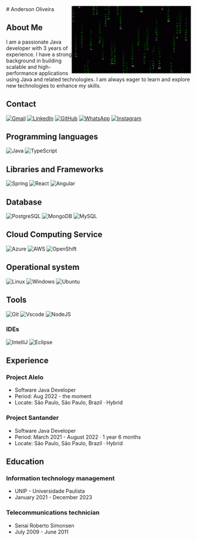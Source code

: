 <img src="banner.gif" width = "325px" align = "right"/>
# Anderson Oliveira

## About Me
I am a passionate Java developer with 3 years of experience. I have a strong background in building scalable and high-performance applications using Java and related technologies. I am always eager to learn and explore new technologies to enhance my skills.

## Contact
[![Gmail](https://img.shields.io/badge/Gmail-333333?style=for-the-badge&logo=gmail&logoColor=red)](mailto:anderson.java.dev@gmail)
[![LinkedIn](https://img.shields.io/badge/LinkedIn-0077B5?style=for-the-badge&logo=linkedin&logoColor=white)](https://www.linkedin.com/in/anderson-de-oliveira-65997b2b2/)
[![GitHub](https://img.shields.io/badge/GitHub-100000?style=for-the-badge&logo=github&logoColor=white)](https://github.com/anderson-oliveira-86)
[![WhatsApp](https://img.shields.io/badge/WhatsApp-25D366?style=for-the-badge&logo=whatsapp&logoColor=white)](https://wa.me/5511966006101)
[![Instagram](https://img.shields.io/badge/-Instagram-%23E4405F?style=for-the-badge&logo=instagram&logoColor=white)](https://www.instagram.com/anderson.aodev/)

## Programming languages
![Java](https://img.shields.io/badge/java-%23ED8B00.svg?style=for-the-badge&logo=openjdk&logoColor=white)
![TypeScript](https://img.shields.io/badge/TypeScript-007ACC?style=for-the-badge&logo=typescript&logoColor=white)

## Libraries and Frameworks
![Spring](https://img.shields.io/badge/spring-%236DB33F.svg?style=for-the-badge&logo=spring&logoColor=white)
![React](https://img.shields.io/badge/React-20232A?style=for-the-badge&logo=react&logoColor=61DAFB)
![Angular](https://img.shields.io/badge/Angular-DD0031?style=for-the-badge&logo=angular&logoColor=white)

## Database
![PostgreSQL](https://img.shields.io/badge/PostgreSQL-000?style=for-the-badge&logo=postgresql)
![MongoDB](https://img.shields.io/badge/MongoDB-%234ea94b.svg?style=for-the-badge&logo=mongodb&logoColor=white)
![MySQL](https://img.shields.io/badge/MySQL-00000F?style=for-the-badge&logo=mysql&logoColor=white)

## Cloud Computing Service
![Azure](https://img.shields.io/badge/Azure-blue?style=for-the-badge&logo=microsoft%20azure&logoColor=blue&labelColor=FFFFFF&link=https%3A%2F%2Fimages.app.goo.gl%2FK7PN1jYJd57x4q7A8)
![AWS](https://img.shields.io/badge/AWS-000.svg?style=for-the-badge&logo=amazon-aws&logoColor=white)
![OpenShift](https://img.shields.io/badge/Openshift-000?style=for-the-badge&logo=redhat&logoColor=red)

## Operational system
![Linux](https://img.shields.io/badge/Linux-000?style=for-the-badge&logo=linux&logoColor=FCC624)
![Windows](https://img.shields.io/badge/Windows-000?style=for-the-badge&logo=windows&logoColor=2CA5E0)
![Ubuntu](https://img.shields.io/badge/Ubuntu-35495E?style=for-the-badge&logo=ubuntu&logoColor=2CA5E0)

## Tools
![Git](https://img.shields.io/badge/GIT-E44C30?style=for-the-badge&logo=git&logoColor=white)
![Vscode](https://img.shields.io/badge/Vscode-007ACC?style=for-the-badge&logo=visual-studio-code&logoColor=white)
![NodeJS](https://img.shields.io/badge/node.js-6DA55F?style=for-the-badge&logo=node.js&logoColor=white)

### IDEs
![IntelliJ](https://img.shields.io/badge/IntelliJ-000?style=for-the-badge&logo=intellij-idea&logoColor=white)
![Eclipse](https://img.shields.io/badge/Eclipse-000?style=for-the-badge&logo=eclipse&logoColor=white)

## Experience
### Project Alelo
- Software Java Developer
- Period: Aug 2022 - the moment
- Locate: São Paulo, São Paulo, Brazil · Hybrid
### Project Santander
- Software Java Developer
- Period: March 2021 - August 2022 · 1 year 6 months 
- Locate: São Paulo, São Paulo, Brazil · Hybrid

## Education
### Information technology management
- UNIP - Universidade Paulista
- January 2021 - December 2023

### Telecommunications technician
- Senai Roberto Simonsen
- July 2009 - June 2011
